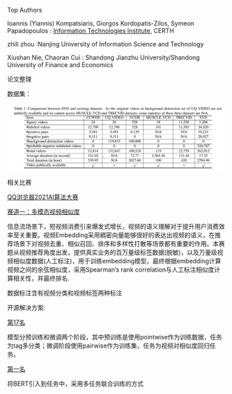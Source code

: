 Top Authors

Ioannis (Yiannis) Kompatsiaris, Giorgos Kordopatis-Zilos, Symeon Papadopoulos : [Information Technologies Institute](https://scholar.google.com/citations?view_op=view_org&hl=zh-CN&org=15565238550923390865), CERTH

zhili zhou :Nanjing University of Information Science and Technology

Xiushan Nie, Chaoran Cui : Shandong Jianzhu University/Shandong University of Finance and Economics

论文整理



数据集：

![img](duplicate_video_retrieval.assets/IMI%7B_L8T0EK$LN%5D%5DP15HKTX-16373040449921.png)

相关比赛

[QQ浏览器2021AI算法大赛](https://algo.browser.qq.com/)

[赛道一：多模态视频相似度](https://docs.qq.com/doc/p/d57b07f2177d0359c2d15fb0537fa03faf1df032?dver=2.1.27147307)

信息流场景下，短视频消费引来爆发式增长，视频的语义理解对于提升用户消费效率至关重要。视频Embedding采用稠密向量能够很好的表达出视频的语义，在推荐场景下对视频去重、相似召回、排序和多样性打散等场景都有重要的作用。本赛题从视频推荐角度出发，提供真实业务的百万量级标签数据(脱敏)，以及万量级视频相似度数据(人工标注)，用于训练embedding模型，最终根据embedding计算视频之间的余弦相似度，采用Spearman’s rank correlation与人工标注相似度计算相关性，并最终排名.

数据标注含有视频分类和视频标签两种标注

开源解决方案:

[第17名](https://github.com/chenjiashuo123/AIAC-2021-Task1-Rank17)

模型分预训练和微调两个阶段，其中预训练是使用pointwise作为训练数据，任务为tag多分类；微调阶段使用pairwise作为训练集，任务为视频对相似度回归任务。

[第一名](https://github.com/zr2021/2021_QQ_AIAC_Tack1_1st)

将BERT引入到任务中，采用多任务联合训练的方式
